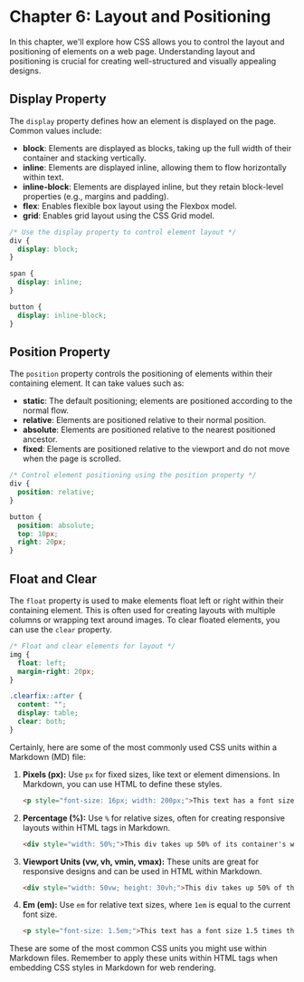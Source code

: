 
# Chapter 6: Layout and Positioning

In this chapter, we'll explore how CSS allows you to control the layout and positioning of elements on a web page. Understanding layout and positioning is crucial for creating well-structured and visually appealing designs.

## Display Property

The `display` property defines how an element is displayed on the page. Common values include:

- **block**: Elements are displayed as blocks, taking up the full width of their container and stacking vertically.
- **inline**: Elements are displayed inline, allowing them to flow horizontally within text.
- **inline-block**: Elements are displayed inline, but they retain block-level properties (e.g., margins and padding).
- **flex**: Enables flexible box layout using the Flexbox model.
- **grid**: Enables grid layout using the CSS Grid model.

```css
/* Use the display property to control element layout */
div {
  display: block;
}

span {
  display: inline;
}

button {
  display: inline-block;
}
```

## Position Property

The `position` property controls the positioning of elements within their containing element. It can take values such as:

- **static**: The default positioning; elements are positioned according to the normal flow.
- **relative**: Elements are positioned relative to their normal position.
- **absolute**: Elements are positioned relative to the nearest positioned ancestor.
- **fixed**: Elements are positioned relative to the viewport and do not move when the page is scrolled.

```css
/* Control element positioning using the position property */
div {
  position: relative;
}

button {
  position: absolute;
  top: 10px;
  right: 20px;
}
```

## Float and Clear

The `float` property is used to make elements float left or right within their containing element. This is often used for creating layouts with multiple columns or wrapping text around images. To clear floated elements, you can use the `clear` property.

```css
/* Float and clear elements for layout */
img {
  float: left;
  margin-right: 20px;
}

.clearfix::after {
  content: "";
  display: table;
  clear: both;
}
```

Certainly, here are some of the most commonly used CSS units within a Markdown (MD) file:

1. **Pixels (px):** Use `px` for fixed sizes, like text or element dimensions. In Markdown, you can use HTML to define these styles.

    ```html
    <p style="font-size: 16px; width: 200px;">This text has a font size of 16 pixels and a fixed width of 200 pixels.</p>
    ```

2. **Percentage (%):** Use `%` for relative sizes, often for creating responsive layouts within HTML tags in Markdown.

    ```html
    <div style="width: 50%;">This div takes up 50% of its container's width.</div>
    ```

3. **Viewport Units (vw, vh, vmin, vmax):** These units are great for responsive designs and can be used in HTML within Markdown.

    ```html
    <div style="width: 50vw; height: 30vh;">This div takes up 50% of the viewport's width and 30% of its height.</div>
    ```

4. **Em (em):** Use `em` for relative text sizes, where `1em` is equal to the current font size.

    ```html
    <p style="font-size: 1.5em;">This text has a font size 1.5 times the font size of its parent element.</p>
    ```

These are some of the most common CSS units you might use within Markdown files. Remember to apply these units within HTML tags when embedding CSS styles in Markdown for web rendering.